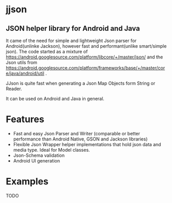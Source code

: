 jjson
=====

JSON helper library for Android and Java
--

It came of the need for simple and lightweight Json parser for Android(unlinke Jackson), however fast and performant(unlike smart/simple json).
The code started as a mixture of https://android.googlesource.com/platform/libcore/+/master/json/ and the Json utils from https://android.googlesource.com/platform/frameworks/base/+/master/core/java/android/util .

JJson is quite fast when generating a Json Map Objects form String or Reader.

It can be used on Android and Java in general.

Features
==
- Fast and easy Json Parser and Writer (comparable or better performance than Android Native, GSON and Jackson libraries)
- Flexible Json Wrapper helper implementations that hold json data and media type. Ideal for Model classes.
- Json-Schema validation 
- Android UI generation 

Examples
==
TODO



